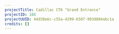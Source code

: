 ```yaml
---
projectTitle: Cadillac CT6 "Grand Entrance"
projectID: 165
projectUUID: 4dd38e6c-c55a-4299-b507-993d804abc1a
credits: []
---
```

